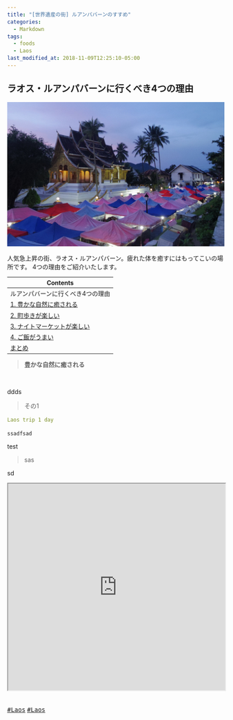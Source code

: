 ```yaml
---
title: "[世界遺産の街] ルアンパバーンのすすめ"
categories:
  - Markdown
tags:
  - foods
  - Laos
last_modified_at: 2018-11-09T12:25:10-05:00
---
```

## ラオス・ルアンパバーンに行くべき4つの理由
<img src="/assets/images/Laostop.jpg" class="align-center" alt="" width="700">

人気急上昇の街、ラオス・ルアンパバーン。疲れた体を癒すにはもってこいの場所です。
4つの理由をご紹介いたします。


| Contents        |
| --------         |
| ルアンパバーンに行くべき4つの理由 |
|  [1. 豊かな自然に癒される](#)    |         
|  [2. 町歩きが楽しい](#)    |         
|  [3. ナイトマーケットが楽しい](#) |         
|  [4. ご飯がうまい](#) |
|  [まとめ](#) |


> **豊かな自然に癒される**

<img src="/assets/images/IMGP1950-A.JPG" class="align-center" alt="">


ddds
> その1

```yaml
Laos trip 1 day
```
`ssadfsad`

test

>sas




sd
<style type="text/css">iframe{max-width:100%}</style>
<iframe src="https://www.google.com/maps/d/u/0/embed?mid=1eueijUyN9uWCwPeoGWksvF4tbwVtIA0X" class="align-center" width="700" height="480"></iframe>
<br><br>



 
[<kbd>#Laos</kbd>](https://i-like-hamigaki.github.io/tags/#laos) [<kbd>#Laos</kbd>](#)



